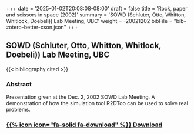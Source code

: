 +++
date = '2025-01-02T20:08:08-08:00'
draft = false
title = 'Rock, paper and scissors in space (2002)'
summary = 'SOWD (Schluter, Otto, Whitton, Whitlock, Doebeli)) Lab Meeting, UBC'
weight = -20021202 
bibFile = "bib-zotero-better-cson.json"
+++
<!-- Must include "bib" in filename: https://labs.loupbrun.ca/hugo-cite/usage/ -->

## SOWD (Schluter, Otto, Whitton, Whitlock, Doebeli)) Lab Meeting, UBC

<!-- 
{{< cite "blokRock2002" >}}
 -->
{{< bibliography cited >}}

### Abstract	

Presentation given at the Dec. 2, 2002 SOWD Lab Meeting. A demonstration of how the simulation tool R2DToo can be used to solve real problems.



### [{{% icon icon="fa-solid fa-download" %}} Download](../blok02b.pdf)